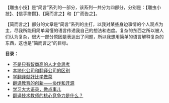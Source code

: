 【雕虫小技】是“简言”系列的一部分，该系列一共分为四部分，分别是：【雕虫小技】、【信手拼攒】、【简而言之】和【广而告之】。

【简而言之】部分的文章是“简言”系列的主打，以我对某些身边事情的个人观点为主，尽我所能用简单易懂的语言传递我自己的想法和态度。复杂的东西之所以被人们认为复杂，很大一部分原因是表达出了问题，所以我想用简单的语言解释复杂的东西，这也是“简而言之”的目标。

**目录：**

   * [不是只有智商高的人才会思考](1.html)
   * [本地化公司和翻译公司的区别](2.html)
   * [学翻译就好比学做菜](3.html)
   * [翻译教育的创新——协作和开源](4.html)
   * [学习大大语录，做点事儿](5.html)
   * [翻译技术教师的核心竞争力是什么？](6.html)